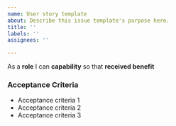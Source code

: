```yaml
---
name: User story template
about: Describe this issue template's purpose here.
title: ''
labels: ''
assignees: ''

---
```


As a **role** I can **capability** so that **received benefit**

### Acceptance Criteria
- Acceptance criteria 1
- Acceptance criteria 2
- Acceptance criteria 3
